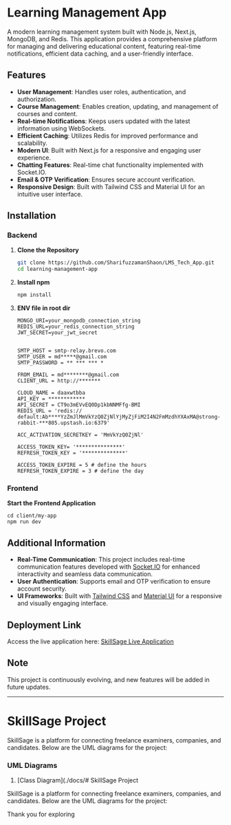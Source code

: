 # Learning Management App

A modern learning management system built with Node.js, Next.js, MongoDB, and Redis. This application provides a comprehensive platform for managing and delivering educational content, featuring real-time notifications, efficient data caching, and a user-friendly interface.

## Features

- **User Management**: Handles user roles, authentication, and authorization.
- **Course Management**: Enables creation, updating, and management of courses and content.
- **Real-time Notifications**: Keeps users updated with the latest information using WebSockets.
- **Efficient Caching**: Utilizes Redis for improved performance and scalability.
- **Modern UI**: Built with Next.js for a responsive and engaging user experience.
- **Chatting Features**: Real-time chat functionality implemented with Socket.IO.
- **Email & OTP Verification**: Ensures secure account verification.
- **Responsive Design**: Built with Tailwind CSS and Material UI for an intuitive user interface.

## Installation
   ### Backend
1. **Clone the Repository**

   ```bash
   git clone https://github.com/SharifuzzamanShaon/LMS_Tech_App.git
   cd learning-management-app


2. **Install npm**

   ```bash
   npm install

3. **ENV file in root dir**
    ```
    MONGO_URI=your_mongodb_connection_string
    REDIS_URL=your_redis_connection_string
    JWT_SECRET=your_jwt_secret

   
    SMTP_HOST = smtp-relay.brevo.com
    SMTP_USER = md*****@gmail.com
    SMTP_PASSWORD = ** *** *** *

    FROM_EMAIL = md********@gmail.com
    CLIENT_URL = http://*******

    CLOUD_NAME = daaxwtbba
    API_KEY = ************
    API_SECRET = CT9o3mEVvEQ0Dp1kbNNMFfg-BMI
    REDIS_URL = 'redis://   default:Ab****YzZmJlMmVkYzQ0ZjNlYjMyZjFiM2I4N2FmMzdhYXAxMA@strong-rabbit-***805.upstash.io:6379'

    ACC_ACTIVATION_SECRETKEY = 'MmVkYzQ0ZjNl'

    ACCESS_TOKEN_KEY= '***************'
    REFRESH_TOKEN_KEY = '**************'

    ACCESS_TOKEN_EXPIRE = 5 # define the hours
    REFRESH_TOKEN_EXPIRE = 3 # define the day

  ### Frontend
**Start the Frontend Application**

    
    cd client/my-app
    npm run dev
## Additional Information

- **Real-Time Communication**: This project includes real-time communication features developed with [Socket.IO](https://socket.io/) for enhanced interactivity and seamless data communication.
- **User Authentication**: Supports email and OTP verification to ensure account security.
- **UI Frameworks**: Built with [Tailwind CSS](https://tailwindcss.com/) and [Material UI](https://mui.com/) for a responsive and visually engaging interface.

## Deployment Link

Access the live application here: [SkillSage Live Application](https://skillsage-6v3g.onrender.com)

## Note

This project is continuously evolving, and new features will be added in future updates.

---
# SkillSage Project

SkillSage is a platform for connecting freelance examiners, companies, and candidates. Below are the UML diagrams for the project:

### UML Diagrams
1. [Class Diagram](./docs/# SkillSage Project

SkillSage is a platform for connecting freelance examiners, companies, and candidates. Below are the UML diagrams for the project:

Thank you for exploring

